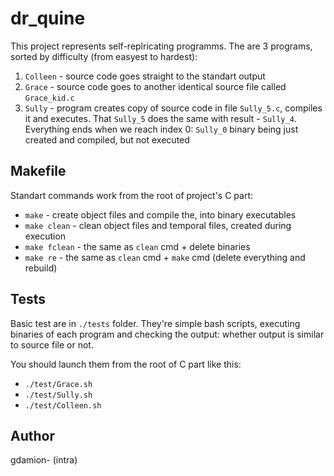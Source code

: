 # dr_quine
This project represents self-replricating programms.
The are 3 programs, sorted by difficulty (from easyest to hardest):
1) `Colleen` - source code goes straight to the standart output
2) `Grace` - source code goes to another identical source file called `Grace_kid.c`
3) `Sully` - program creates copy of source code in file `Sully_5.c`, compiles it and executes. That `Sully_5` does the same with result - `Sully_4`. Everything ends when we reach index 0: `Sully_0` binary being just created and compiled, but not executed
## Makefile
Standart commands work from the root of project's C part:
* `make` - create object files and compile the, into binary executables
* `make clean` - clean object files and temporal files, created during execution
* `make fclean` - the same as `clean` cmd + delete binaries
* `make re` - the same as `clean` cmd + `make` cmd (delete everything and rebuild)
## Tests
Basic test are in `./tests` folder. They're simple bash scripts, executing binaries of each program and checking the output: whether output is similar to source file or not.

You should launch them from the root of C part like this:
* `./test/Grace.sh`
* `./test/Sully.sh`
* `./test/Colleen.sh`

## Author
gdamion- (intra)
